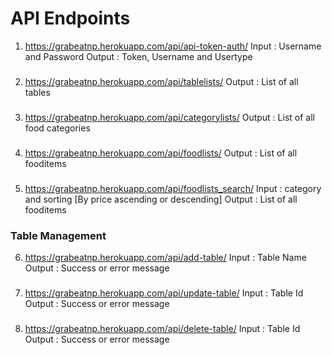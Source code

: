 # API Endpoints

1. https://grabeatnp.herokuapp.com/api/api-token-auth/
   Input : Username and Password
   Output : Token, Username and Usertype

###

2. https://grabeatnp.herokuapp.com/api/tablelists/
   Output : List of all tables

###

3. https://grabeatnp.herokuapp.com/api/categorylists/
   Output : List of all food categories

###

4. https://grabeatnp.herokuapp.com/api/foodlists/
   Output : List of all fooditems

###

5. https://grabeatnp.herokuapp.com/api/foodlists_search/
   Input : category and sorting [By price ascending or descending]
   Output : List of all fooditems

### Table Management

6. https://grabeatnp.herokuapp.com/api/add-table/
   Input : Table Name
   Output : Success or error message

###

7. https://grabeatnp.herokuapp.com/api/update-table/
   Input : Table Id
   Output : Success or error message

###

8. https://grabeatnp.herokuapp.com/api/delete-table/
   Input : Table Id
   Output : Success or error message
